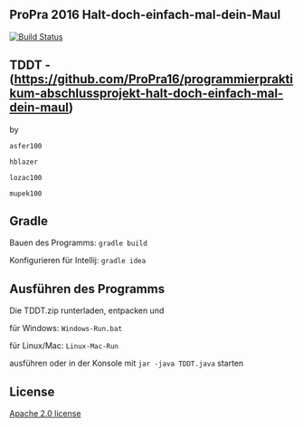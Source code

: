 ## ProPra 2016 Halt-doch-einfach-mal-dein-Maul

[![Build Status](https://travis-ci.org/ProPra16/programmierpraktikum-abschlussprojekt-halt-doch-einfach-mal-dein-maul.svg?branch=master)](https://travis-ci.org/ProPra16/programmierpraktikum-abschlussprojekt-halt-doch-einfach-mal-dein-maul)
## TDDT -(https://github.com/ProPra16/programmierpraktikum-abschlussprojekt-halt-doch-einfach-mal-dein-maul)

by

```
asfer100

hblazer

lozac100

mupek100
```

## Gradle
Bauen des Programms:  ```gradle build```

Konfigurieren für Intellij: ```gradle idea```

## Ausführen des Programms
Die TDDT.zip runterladen, entpacken und 

für Windows: ```Windows-Run.bat```

für Linux/Mac: ```Linux-Mac-Run```

ausführen oder in der Konsole mit ```jar -java TDDT.java``` starten

## License

 [Apache 2.0 license](https://github.com/ProPra16/programmierpraktikum-abschlussprojekt-halt-doch-einfach-mal-dein-maul/blob/master/LICENSE)
